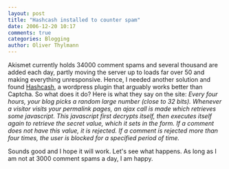 ```yaml
---
layout: post
title: "Hashcash installed to counter spam"
date: 2006-12-20 10:17
comments: true
categories: Blogging
author: Oliver Thylmann
---
```







Akismet currently holds 34000 comment spams and several thousand are added each day, partly moving the server up to loads far over 50 and making everything unresponsive. Hence, I needed another solution and found [Hashcash](http://elliottback.com/wp/archives/2005/10/23/wordpress-hashcash-30-beta/), a wordpress plugin that arguably works better than Captcha. So what does it do? Here is what they say on the site:
*Every four hours, your blog picks a random large number (close to 32 bits). Whenever a visitor visits your permalink pages, an ajax call is made which retrieves some javascript. This javascript first decrypts itself, then executes itself again to retrieve the secret value, which it sets in the form. If a comment does not have this value, it is rejected. If a comment is rejected more than four times, the user is blocked for a specified period of time.*

Sounds good and I hope it will work. Let's see what happens. As long as I am not at 3000 comment spams a day, I am happy.


